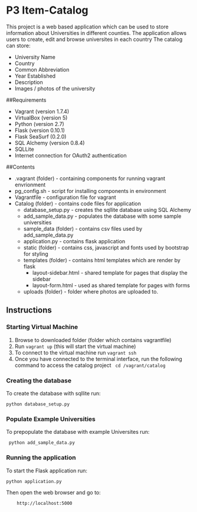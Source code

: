 # P3 Item-Catalog
This project is a web based application which can be used to store information about Universities in different counties. 
The application allows users to create, edit and browse universites in each country The catalog can store:

- University Name
- Country
- Common Abbreviation
- Year Established
- Description
- Images / photos of the university

##Requirements
- Vagrant (version 1.7.4)
- VirtualBox (version 5)
- Python (version 2.7)
- Flask (version 0.10.1)
- Flask SeaSurf (0.2.0)
- SQL Alchemy (version 0.8.4)
- SQLLite
- Internet connection for OAuth2 authentication

##Contents
- .vagrant (folder) - containing components for running vagrant envrionment
- pg_config.sh - script for installing components in environment
- Vagrantfile - configuration file for vagrant
- Catalog (folder) - contains code files for application
    - database_setup.py - creates the sqllite database using SQL Alchemy
    - add_sample_data.py - populates the database with some sample universities
    - sample_data (folder) - contains csv files used by add_sample_data.py 
    - application.py - contains flask application
    - static (folder) - contains css, javascript and fonts used by bootstrap for styling
    - templates (folder) - contains html templates which are render by flask
        - layout-sidebar.html - shared template for pages that display the sidebar
        - layout-form.html - used as shared template for pages with forms
    - uploads (folder) - folder where photos are uploaded to. 


## Instructions
### Starting Virtual Machine
1. Browse to downloaded folder (folder which contains vagrantfile)
2. Run ```vagrant up``` (this will start the virtual machine)
3. To connect to the virtual machine run ```vagrant ssh```
4. Once you have connected to the terminal interface, run the following command to access the catalog project
 ``` cd /vagrant/catalog```


### Creating the database
To create the database with sqllite run:

```python database_setup.py```

### Populate Example Universities
To prepopulate the database with example Universites run:

``` python add_sample_data.py```

### Running the application
To start the Flask application run:

 ```python application.py```

Then open the web browser and go to:
        
        http://localhost:5000
